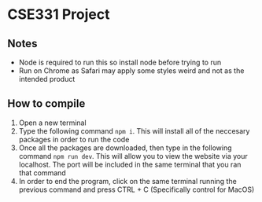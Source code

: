 # CSE331 Project


## Notes
- Node is required to run this so install node before trying to run
- Run on Chrome as Safari may apply some styles weird and not as the intended product


## How to compile

1. Open a new terminal
2. Type the following command `npm i`. This will install all of the neccesary packages in order to run the code
3. Once all the packages are downloaded, then type in the following command `npm run dev`. This will allow you to view the website via your localhost. The port will be included in the same terminal that you ran that command
4. In order to end the program, click on the same terminal running the previous command and press CTRL + C (Specifically control for MacOS)